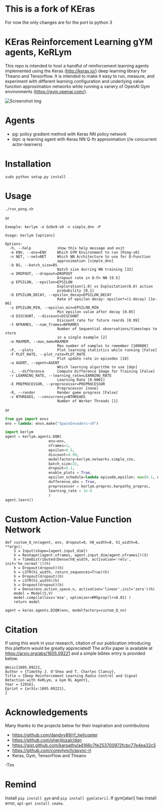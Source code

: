 # This is a fork of KEras
For now the only changes are for the port to python 3

# KEras Reinforcement Learning gYM agents, KeRLym

This repo is intended to host a handful of reinforcement learning agents implemented using the Keras (http://keras.io/) deep learning library for Theano and Tensorflow.
It is intended to make it easy to run, measure, and experiment with different learning configuration and underlying value function approximation networks while running a variery of OpenAI Gym environments (https://gym.openai.com/).

![Screenshot img](/examples/example.png?raw=true "KeRLym Screenshot")

# Agents

 - pg: policy gradient method with Keras NN policy network
 - dqn: q-learning agent with Keras NN Q-fn approximation (/w concurrent actor-learners)

# Installation

```
sudo python setup.py install
```

# Usage

```
./run_pong.sh
```

or

```
Exmaple: kerlym -e Go9x9-v0 -n simple_dnn -P

Usage: kerlym [options]

Options:
  -h, --help            show this help message and exit
  -e ENV, --env=ENV     Which GYM Environment to run [Pong-v0]
  -n NET, --net=NET     Which NN Architecture to use for Q-Function
                        approximation [simple_dnn]
  -b BS, --batch_size=BS
                        Batch size durring NN training [32]
  -o DROPOUT, --dropout=DROPOUT
                        Dropout rate in Q-Fn NN [0.5]
  -p EPSILON, --epsilon=EPSILON
                        Exploration(1.0) vs Exploitation(0.0) action
                        probability [0.1]
  -D EPSILON_DECAY, --epsilon_decay=EPSILON_DECAY
                        Rate of epsilon decay: epsilon*=(1-decay) [1e-06]
  -s EPSILON_MIN, --epsilon_min=EPSILON_MIN
                        Min epsilon value after decay [0.05]
  -d DISCOUNT, --discount=DISCOUNT
                        Discount rate for future reards [0.99]
  -t NFRAMES, --num_frames=NFRAMES
                        Number of Sequential observations/timesteps to store
                        in a single example [2]
  -m MAXMEM, --max_mem=MAXMEM
                        Max number of samples to remember [100000]
  -P, --plots           Plot learning statistics while running [False]
  -F PLOT_RATE, --plot_rate=PLOT_RATE
                        Plot update rate in episodes [10]
  -a AGENT, --agent=AGENT
                        Which learning algorithm to use [dqn]
  -i, --difference      Compute Difference Image for Training [False]
  -r LEARNING_RATE, --learning_rate=LEARNING_RATE
                        Learning Rate [0.0001]
  -E PREPROCESSOR, --preprocessor=PREPROCESSOR
                        Preprocessor [none]
  -R, --render          Render game progress [False]
  -c NTHREADS, --concurrency=NTHREADS
                        Number of Worker Threads [1]
```

or

```python
from gym import envs
env = lambda: envs.make("SpaceInvaders-v0")

import kerlym
agent = kerlym.agents.DQN(
                    env=env, 
                    nframes=1, 
                    epsilon=0.5, 
                    discount=0.99, 
                    modelfactory=kerlym.networks.simple_cnn,
                    batch_size=32, 
                    dropout=0.1, 
                    enable_plots = True, 
                    epsilon_schedule=lambda episode,epsilon: max(0.1, epsilon*(1-1e-4)),                
                    dufference_obs = True,
                    preprocessor = kerlym.preproc.karpathy_preproc,
                    learning_rate = 1e-4
                    )
agent.learn()
```

# Custom Action-Value Function Network

```
def custom_Q_nn(agent, env, dropout=0, h0_width=8, h1_width=8, **args):
    S = Input(shape=[agent.input_dim])
    h = Reshape([agent.nframes, agent.input_dim/agent.nframes])(S)
    h = TimeDistributed(Dense(h0_width, activation='relu', init='he_normal'))(h)
    h = Dropout(dropout)(h)
    h = LSTM(h1_width, return_sequences=True)(h)
    h = Dropout(dropout)(h)
    h = LSTM(h1_width)(h)
    h = Dropout(dropout)(h)
    V = Dense(env.action_space.n, activation='linear',init='zero')(h)
    model = Model(S,V)
    model.compile(loss='mse', optimizer=RMSprop(lr=0.01) )
    return model

agent = keras.agents.D2QN(env, modelfactory=custom_Q_nn)

```

# Citation

If using this work in your research, citation of our publication introducing this platform would be greatly appreciated!
The arXiv paper is available at https://arxiv.org/abs/1605.09221 and a simple bibtex entry is provided below.

```
@misc{1605.09221,
Author = {Timothy J. O'Shea and T. Charles Clancy},
Title = {Deep Reinforcement Learning Radio Control and Signal Detection with KeRLym, a Gym RL Agent},
Year = {2016},
Eprint = {arXiv:1605.09221},
}
```

# Acknowledgements

Many thanks to the projects below for their inspiration and contributions
 - https://github.com/dandxy89/rf_helicopter
 - https://github.com/sherjilozair/dqn
 - https://gist.github.com/karpathy/a4166c7fe253700972fcbc77e4ea32c5
 - https://github.com/coreylynch/async-rl
 - Keras, Gym, TensorFlow and Theano

-Tim

# Remind
Install `pip install gym` and `pip install gym[atari]`. If gym[atari] has install error, `apt-get install cmake`.
